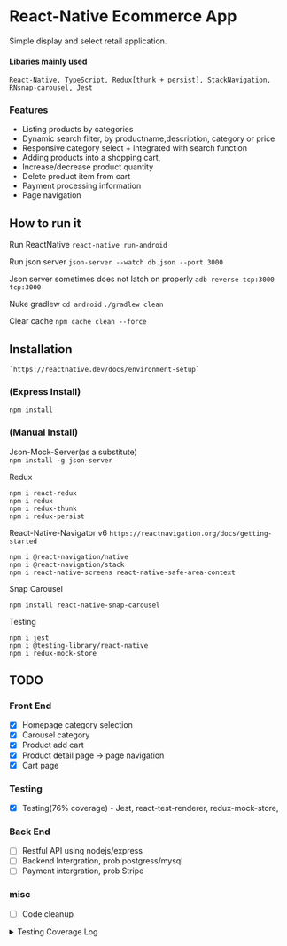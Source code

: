 # React-Native Ecommerce App
Simple display and select retail application. 

#### Libaries mainly used
    React-Native, TypeScript, Redux[thunk + persist], StackNavigation, RNsnap-carousel, Jest

### Features 
* Listing products by categories
* Dynamic search filter, by productname,description, category or price 
* Responsive category select + integrated with search function
* Adding products into a shopping cart, 
* Increase/decrease product quantity
* Delete product item from cart
* Payment processing information
* Page navigation  

##  How to run it

Run ReactNative 
    `react-native run-android`

Run json server 
    `json-server --watch db.json --port 3000`

Json server sometimes does not latch on properly
    `adb reverse tcp:3000 tcp:3000`

Nuke gradlew
    ` cd android `
    `./gradlew clean`

Clear cache
`npm cache clean --force`


## Installation
    `https://reactnative.dev/docs/environment-setup`
### (Express Install) <br/>
`npm install`
    
### (Manual Install)

Json-Mock-Server(as a substitute) <br/>
`npm install -g json-server`
    
Redux
```
npm i react-redux
npm i redux
npm i redux-thunk
npm i redux-persist
```
    
React-Native-Navigator v6 `https://reactnavigation.org/docs/getting-started`
```
npm i @react-navigation/native
npm i @react-navigation/stack
npm i react-native-screens react-native-safe-area-context
```
 
Snap Carousel
```
npm install react-native-snap-carousel
```
    
Testing
```
npm i jest
npm i @testing-library/react-native 
npm i redux-mock-store
```
    

    
## TODO
### Front End
- [X] Homepage category selection
- [X] Carousel category
- [X] Product add cart
- [X] Product detail page -> page navigation
- [X] Cart page
### Testing 
- [X] Testing(76% coverage) - Jest, react-test-renderer, redux-mock-store,
### Back End
- [ ] Restful API using nodejs/express
- [ ] Backend Intergration, prob postgress/mysql
- [ ] Payment intergration, prob Stripe
### misc 
- [ ] Code cleanup


<details>
<summary>Testing Coverage Log</summary>
    
```
-----------------------------------------------------------------|---------|----------|---------|---------|-------------------------
File                                                             | % Stmts | % Branch | % Funcs | % Lines | Uncovered Line #s       
-----------------------------------------------------------------|---------|----------|---------|---------|-------------------------
All files                                                        |   76.83 |    59.64 |    62.5 |   76.13 | 
 ecommerce-reactnative-redux                                     |      80 |       50 |      60 |      80 | 
  App.tsx                                                        |   73.33 |      100 |   42.85 |   73.33 | 66,75,84,93
  RootNavigation.js                                              |   66.66 |       50 |     100 |   66.66 | 15
  test-utils.js                                                  |     100 |      100 |     100 |     100 | 
 ecommerce-reactnative-redux/assests/img                         |     100 |      100 |     100 |     100 | 
  Black_t-shirt.png                                              |     100 |      100 |     100 |     100 | 
  Kv1.png                                                        |     100 |      100 |     100 |     100 | 
  Laptop.png                                                     |     100 |      100 |     100 |     100 | 
  Potatos.png                                                    |     100 |      100 |     100 |     100 | 
  RTX3080.png                                                    |     100 |      100 |     100 |     100 | 
  T34-85.png                                                     |     100 |      100 |     100 |     100 | 
  Watties_Beanz.png                                              |     100 |      100 |     100 |     100 | 
  White_t-shirt.png                                              |     100 |      100 |     100 |     100 | 
 ecommerce-reactnative-redux/components/cart/cartDetail          |   56.52 |       25 |   18.18 |   54.54 | 
  index.tsx                                                      |   56.52 |       25 |   18.18 |   54.54 | 12,21,25,29,33,45-83,99
 ecommerce-reactnative-redux/components/cart/cartUI              |    87.5 |       50 |     100 |    87.5 | 
  index.tsx                                                      |    87.5 |       50 |     100 |    87.5 | 21
 ecommerce-reactnative-redux/components/checkout/checkOutDetail  |   78.57 |       80 |   77.77 |   78.57 | 
  index.tsx                                                      |   78.57 |       80 |   77.77 |   78.57 | 75-88
 ecommerce-reactnative-redux/components/checkout/checkOutUI      |   86.66 |       50 |     100 |   85.71 | 
  index.tsx                                                      |   86.66 |       50 |     100 |   85.71 | 22,31
 ecommerce-reactnative-redux/components/header                   |    90.9 |       50 |     100 |    90.9 | 
  index.tsx                                                      |    90.9 |       50 |     100 |    90.9 | 23
 ecommerce-reactnative-redux/components/product/ProductDetail    |   88.88 |       50 |     100 |    87.5 | 
  index.tsx                                                      |   88.88 |       50 |     100 |    87.5 | 14                      
 ecommerce-reactnative-redux/components/product/productCategory  |   71.42 |       90 |   33.33 |      76 | 
  index.tsx                                                      |   71.42 |       90 |   33.33 |      76 | 12,50-51,65,71-74      
 ecommerce-reactnative-redux/components/product/productImage     |     100 |      100 |     100 |     100 | 
  index.tsx                                                      |     100 |      100 |     100 |     100 | 
 ecommerce-reactnative-redux/components/product/productResult    |   73.33 |       50 |   33.33 |   71.42 | 
  index.tsx                                                      |   73.33 |       50 |   33.33 |   71.42 | 19,35-36,58
 ecommerce-reactnative-redux/components/product/productUI        |   70.37 |       40 |    62.5 |      68 | 
  index.tsx                                                      |   70.37 |       40 |    62.5 |      68 | 21,28,33,41,48-51,64   
 ecommerce-reactnative-redux/components/purchase/purchaseDetails |   66.66 |      100 |       0 |   66.66 | 
  index.tsx                                                      |   66.66 |      100 |       0 |   66.66 | 6
 ecommerce-reactnative-redux/components/search                   |   84.61 |    16.66 |      75 |   83.33 | 
  index.tsx                                                      |   84.61 |    16.66 |      75 |   83.33 | 32-33
 ecommerce-reactnative-redux/layouts                             |   66.66 |      100 |   33.33 |   66.66 | 
  CheckoutPageLayout.tsx                                         |      50 |      100 |       0 |      50 | 9
  HomePageLayout.tsx                                             |     100 |      100 |     100 |     100 | 
  ProductPageLayout.tsx                                          |      50 |      100 |       0 |      50 | 6
 ecommerce-reactnative-redux/pages/cartpage                      |   66.66 |      100 |       0 |   66.66 | 
  index.tsx                                                      |   66.66 |      100 |       0 |   66.66 | 9
 ecommerce-reactnative-redux/pages/checkoutpage                  |   66.66 |      100 |       0 |   66.66 | 
  index.tsx                                                      |   66.66 |      100 |       0 |   66.66 | 6
 ecommerce-reactnative-redux/pages/homepage                      |     100 |      100 |     100 |     100 | 
  index.tsx                                                      |     100 |      100 |     100 |     100 | 
 ecommerce-reactnative-redux/pages/productpage                   |      50 |      100 |       0 |      50 | 
  index.tsx                                                      |      50 |      100 |       0 |      50 | 15
 ecommerce-reactnative-redux/pages/purchasepage                  |      50 |      100 |       0 |      50 | 
  index.tsx                                                      |      50 |      100 |       0 |      50 | 7
 ecommerce-reactnative-redux/redux                               |     100 |      100 |     100 |     100 | 
  createStore.tsx                                                |     100 |      100 |     100 |     100 | 
  rootReducer.tsx                                                |     100 |      100 |     100 |     100 | 
 ecommerce-reactnative-redux/redux/Cart                          |   71.79 |    26.66 |   84.61 |   67.64 | 
  cart.action.tsx                                                |   69.69 |    16.66 |   83.33 |   64.28 | 17-27,40,86-87
  cart.reducer.tsx                                               |      80 |    66.66 |     100 |      80 | 13                      
  cart.types.tsx                                                 |     100 |      100 |     100 |     100 | 
 ecommerce-reactnative-redux/redux/Checkout                      |    86.2 |    80.95 |      70 |      88 | 
  checkout.action.tsx                                            |    90.9 |    88.23 |   66.66 |   94.44 | 6
  checkout.reducer.tsx                                           |   66.66 |       50 |     100 |   66.66 | 12-22
  checkout.types.tsx                                             |     100 |      100 |     100 |     100 | 
 ecommerce-reactnative-redux/redux/Product                       |   68.42 |    57.14 |      90 |    64.7 | 
  product.action.tsx                                             |   65.51 |       50 |   88.88 |      60 | 7-16,30-36,48,81       
  product.reducer.tsx                                            |      75 |    66.66 |     100 |      75 | 15,41
  product.types.tsx                                              |     100 |      100 |     100 |     100 | 
-----------------------------------------------------------------|---------|----------|---------|---------|-------------------------

Test Suites: 15 passed, 15 total
Tests:       40 passed, 40 total
Snapshots:   10 passed, 10 total
Time:        13.656 s
Ran all test suites.
```
</details>